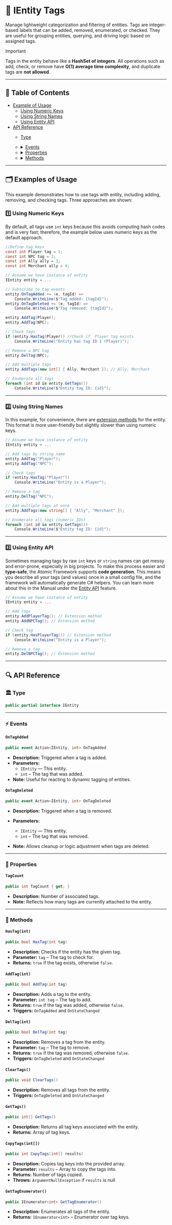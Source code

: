 # 🧩 IEntity Tags

Manage lightweight categorization and filtering of entities. Tags are integer-based labels that can be added, removed,
enumerated, or checked. They are useful for grouping entities, querying, and driving logic based on assigned tags.

> [!IMPORTANT]
> Tags in the entity behave like a **HashSet of integers**. All operations such as add, check, or remove have **O(1)
> average time complexity**, and duplicate tags are **not allowed**.

---

## 📑 Table of Contents

- [Example of Usage](#-examples-of-usage)
    - [Using Numeric Keys](#ex1)
    - [Using String Names](#ex2)
    - [Using Entity API](#ex3)
- [API Reference](#-api-reference)
    - [Type](#-type)
    - <details>
      <summary><a href="#-events">Events</a></summary>

        - [OnTagAdded](#ontagadded)
        - [OnTagDeleted](#ontagdeleted)

      </details>
    - <details>
      <summary><a href="#-properties">Properties</a></summary>

        - [TagCount](#tagcount)

      </details>
    - <details>
      <summary><a href="#-methods">Methods</a></summary>

        - [HasTag(int)](#hastagint)
        - [AddTag(int)](#addtagint)
        - [DelTag(int)](#deltagint)
        - [ClearTags()](#cleartags)
        - [GetTags()](#gettags)
        - [CopyTags(int[])](#copytagsint)
        - [GetTagEnumerator()](#gettagenumerator)

      </details>
---

## 🗂 Examples of Usage

This example demonstrates how to use tags with entity, including adding, removing, and checking tags. Three
approaches are shown:

<div id="ex1"></div>

### 1️⃣ Using Numeric Keys

By default, all tags use `int` keys because this avoids computing hash codes and is very fast; therefore, the example
below uses numeric keys as the default approach.

```csharp
//Define tag keys
const int Player tag = 1;
const int NPC tag = 2;
const int Ally ally = 3;
const int Merchant ally = 4;

// Assume we have instance of entity
IEntity entity = ...

// Subscribe to tag events
entity.OnTagAdded += (e, tagId) => 
    Console.WriteLine($"Tag added: {tagId}");
entity.OnTagDeleted += (e, tagId) => 
    Console.WriteLine($"Tag removed: {tagId}");

entity.AddTag(Player);
entity.AddTag(NPC);

// Check tags
if (entity.HasTag(Player)) //Check if  Player tag exists
    Console.WriteLine("Entity has tag ID 1 (Player)");

// Remove a NPC tag
entity.DelTag(NPC);

// Add multiple tags
entity.AddTags(new int[] { Ally, Merchant }); // Ally, Merchant

// Enumerate all tags
foreach (int id in entity.GetTags())
    Console.WriteLine($"Entity tag ID: {id}");
```

---

<div id="ex2"></div>

### 2️⃣ Using String Names

In this example, for convenience, there are [extension methods](ExtensionsTags.md) for the entity. This format is more
user-friendly but slightly slower than using numeric keys.

```csharp
// Assume we have instance of entity
IEntity entity = ...

// Add tags by string name
entity.AddTag("Player");
entity.AddTag("NPC");

// Check tags
if (entity.HasTag("Player"))
    Console.WriteLine("Entity is a Player");

// Remove a tag
entity.DelTag("NPC");

// Add multiple tags at once
entity.AddTags(new string[] { "Ally", "Merchant" });

// Enumerate all tags (numeric IDs)
foreach (int id in entity.GetTags())
    Console.WriteLine($"Entity tag ID: {id}");
```

---

<div id="ex3"></div>

### 3️⃣ Using Entity API

Sometimes managing tags by raw `int` keys or `string` names can get messy and error-prone, especially in big projects.
To make this process easier and **type-safe**, the Atomic Framework supports **code generation**.
This means you describe all your tags (and values) once in a small config file, and the framework will automatically
generate C# helpers. You can learn more about this in the Manual under
the [Entity API](../EntityAPI/Manual.md) feature.

```csharp
// Assume we have instance of entity
IEntity entity = ...

// Add tags
entity.AddPlayerTag(); // Extension method
entity.AddNPCTag(); // Extension method

// Check tag
if (entity.HasPlayerTag()) // Extension method
    Console.WriteLine("Entity is a Player");

// Remove a tag
entity.DelNPCTag(); // Extension method
```

---

## 🔍 API Reference

### 🏛️ Type <div id="-type"></div>

```csharp
public partial interface IEntity
``` 

---

### ⚡ Events

#### `OnTagAdded`

```csharp
public event Action<IEntity, int> OnTagAdded
```

- **Description:** Triggered when a tag is added.
- **Parameters:**
    - `IEntity` — This entity.
    - `int` – The tag that was added.
- **Note:** Useful for reacting to dynamic tagging of entities.

#### `OnTagDeleted`

```csharp
public event Action<IEntity, int> OnTagDeleted
```

- **Description:** Triggered when a tag is removed.
- **Parameters:**
    - `IEntity` — This entity.
    - `int` – The tag that was removed.

- **Note:** Allows cleanup or logic adjustment when tags are deleted.

---

### 🔑 Properties

#### `TagCount`

```csharp
public int TagCount { get; }
```

- **Description:** Number of associated tags.
- **Note:** Reflects how many tags are currently attached to the entity.

---

### 🏹 Methods

#### `HasTag(int)`

```csharp
public bool HasTag(int tag)
```

- **Description:** Checks if the entity has the given tag.
- **Parameter:** `tag` – The tag to check for.
- **Returns:** `true` if the tag exists, otherwise `false`.

#### `AddTag(int)`

```csharp
public bool AddTag(int tag)
```

- **Description:** Adds a tag to the entity.
- **Parameter:** `int tag` – The tag to add.
- **Returns:** `true` if the tag was added, otherwise `false`.
- **Triggers:** `OnTagAdded` and `OnStateChanged`

#### `DelTag(int)`

```csharp
public bool DelTag(int tag)
```

- **Description:** Removes a tag from the entity.
- **Parameter:** `tag` – The tag to remove.
- **Returns:** `true` if the tag was removed, otherwise `false`.
- **Triggers:** `OnTagDeleted` and `OnStateChanged`

#### `ClearTags()`

```csharp
public void ClearTags()
```

- **Description:** Removes all tags from the entity.
- **Triggers:** `OnTagDeleted` and `OnStateChanged`

#### `GetTags()`

```csharp
public int[] GetTags()
```

- **Description:** Returns all tag keys associated with the entity.
- **Returns:** Array of tag keys.

#### `CopyTags(int[])`

```csharp
public int CopyTags(int[] results)
```

- **Description:** Copies tag keys into the provided array.
- **Parameter:** `results` – Array to copy the tags into.
- **Returns:** Number of tags copied.
- **Throws:** `ArgumentNullException` if `results` is null

#### `GetTagEnumerator()`

```csharp
public IEnumerator<int> GetTagEnumerator()
```

- **Description:** Enumerates all tags of the entity.
- **Returns:** `IEnumerator<int>` – Enumerator over tag keys.